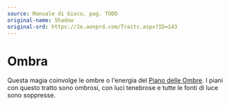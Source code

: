 ```yaml
---
source: Manuale di Gioco, pag. TODO
original-name: Shadow
original-srd: https://2e.aonprd.com/Traits.aspx?ID=143
---
```


# Ombra

Questa magia coinvolge le ombre o l'energia del
[Piano delle Ombre](/piani/piano-delle-ombre). I piani con questo tratto sono
ombrosi, con luci tenebrose e tutte le fonti di luce sono soppresse.
